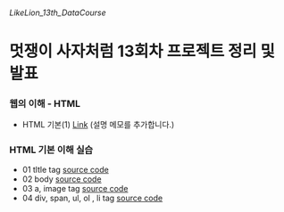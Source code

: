 ###### LikeLion_13th_DataCourse
# 멋쟁이 사자처럼 13회차 프로젝트 정리 및 발표


### 웹의 이해 - HTML
  * HTML 기본(1) [Link](https://git-scm.com/)
  (설명 메모를 추가합니다.)

### HTML 기본 이해 실습
  * 01 tltle tag [source code](https://github.com/sjungk/LikeLion_13th_DataCourse/blob/main/web_html/html_title.html)
  * 02 body [source code](https://github.com/sjungk/LikeLion_13th_DataCourse/blob/main/web_html/html_body.html)
  * 03 a, image tag [source code](https://github.com/sjungk/LikeLion_13th_DataCourse/blob/main/web_html/03_html_link_image.html)
  * 04 div, span, ul, ol , li tag [source code](https://github.com/sjungk/LikeLion_13th_DataCourse/blob/main/web_html/04_html_div_span.html)
